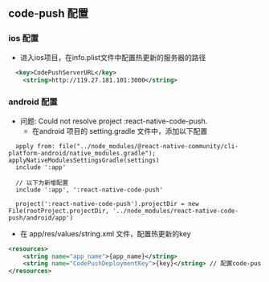 ## code-push 配置
### ios 配置
- 进入ios项目，在info.plist文件中配置热更新的服务器的路径
``` xml
  <key>CodePushServerURL</key>
	<string>http://119.27.181.101:3000</string>
```
### android 配置
- 问题: Could not resolve project :react-native-code-push. 
  - 在android 项目的 setting.gradle 文件中，添加以下配置
```
  apply from: file("../node_modules/@react-native-community/cli-platform-android/native_modules.gradle"); applyNativeModulesSettingsGradle(settings)
  include ':app'

  // 以下为新增配置
  include ':app', ':react-native-code-push'

  project(':react-native-code-push').projectDir = new File(rootProject.projectDir, '../node_modules/react-native-code-push/android/app')
```

- 在 app/res/values/string.xml 文件，配置热更新的key
```xml
<resources>
    <string name="app_name">{app_name}</string>
    <string name="CodePushDeploymentKey">{key}</string> // 配置code-push生成的key
</resources>
```